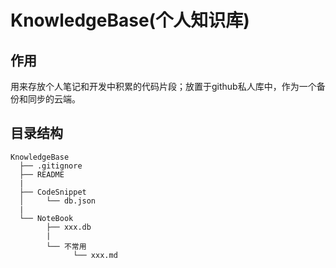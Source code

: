 # KnowledgeBase(个人知识库)


## 作用

用来存放个人笔记和开发中积累的代码片段；放置于github私人库中，作为一个备份和同步的云端。


## 目录结构

```
KnowledgeBase
  ├── .gitignore
  ├── README
  |
  ├── CodeSnippet
  │     └── db.json
  |
  └── NoteBook
        ├── xxx.db
        |
        └── 不常用
              └── xxx.md
```
